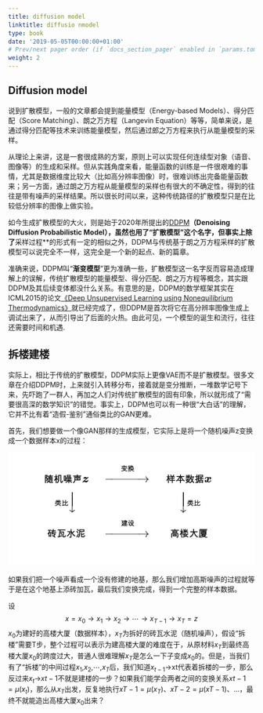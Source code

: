```yaml
---
title: diffusion model
linktitle: diffusio nmodel
type: book
date: '2019-05-05T00:00:00+01:00'
# Prev/next pager order (if `docs_section_pager` enabled in `params.toml`)
weight: 2
---
```


## Diffusion model

说到扩散模型，一般的文章都会提到能量模型（Energy-based Models）、得分匹配（Score Matching）、朗之万方程（Langevin Equation）等等，简单来说，是通过得分匹配等技术来训练能量模型，然后通过郎之万方程来执行从能量模型的采样。

从理论上来讲，这是一套很成熟的方案，原则上可以实现任何连续型对象（语音、图像等）的生成和采样。但从实践角度来看，能量函数的训练是一件很艰难的事情，尤其是数据维度比较大（比如高分辨率图像）时，很难训练出完备能量函数来；另一方面，通过朗之万方程从能量模型的采样也有很大的不确定性，得到的往往是带有噪声的采样结果。所以很长时间以来，这种传统路径的扩散模型只是在比较低分辨率的图像上做实验。

如今生成扩散模型的大火，则是始于2020年所提出的[DDPM](https://link.zhihu.com/?target=https%3A//arxiv.org/abs/2006.11239)**（Denoising Diffusion Probabilistic Model），虽然也用了“扩散模型”这个名字，但事实上除了**采样过程**的形式有一定的相似之外，DDPM与传统基于朗之万方程采样的扩散模型可以说完全不一样，这完全是一个新的起点、新的篇章。

准确来说，DDPM叫“**渐变模型**”更为准确一些，扩散模型这一名字反而容易造成理解上的误解，传统扩散模型的能量模型、得分匹配、朗之万方程等概念，其实跟DDPM及其后续变体都没什么关系。有意思的是，DDPM的数学框架其实在ICML2015的论文[《Deep Unsupervised Learning using Nonequilibrium Thermodynamics》](https://link.zhihu.com/?target=https%3A//arxiv.org/abs/1503.03585)就已经完成了，但DDPM是首次将它在高分辨率图像生成上调试出来了，从而引导出了后面的火热。由此可见，一个模型的诞生和流行，往往还需要时间和机遇.



## **拆楼建楼**

实际上，相比于传统的扩散模型，DDPM实际上更像VAE而不是扩散模型。很多文章在介绍DDPM时，上来就引入转移分布，接着就是变分推断，一堆数学记号下来，先吓跑了一群人，再加之人们对传统扩散模型的固有印象，所以就形成了“需要很高深的数学知识”的错觉。事实上，DDPM也可以有一种很“大白话”的理解，它并不比有着“造假-鉴别”通俗类比的GAN更难。

首先，我们想要做一个像GAN那样的生成模型，它实际上是将一个随机噪声z变换成一个数据样本x的过程：

<img src="../../assets/media/diffusion.png" alt="diffusion" style="zoom:67%;" />

如果我们把一个噪声看成一个没有修建的地基，那么我们增加高斯噪声的过程就等于是在这个地基上添砖加瓦，最后我们变换完成，得到一个完整的样本数据。

设
$$
x=x_0→x_1→x_2→⋯→x_{T−1}→x_T=z
$$
$x_0$为建好的高楼大厦（数据样本），$x_T$为拆好的砖瓦水泥（随机噪声），假设“拆楼”需要T步，整个过程可以表示为建高楼大厦的难度在于，从原材料$x_T$到最终高楼大厦$x_0$的跨度过大，普通人很难理解$x_T$是怎么一下子变成$x_0$的。但是，当我们有了“拆楼”的中间过程$x_1$,$x_2$,⋯,$x_T$后，我们知道$x_{t−1}$→xt代表着拆楼的一步，那么反过来$x_t$→$x{t−1}$不就是建楼的一步？如果我们能学会两者之间的变换关系$x{t−1}=μ(x_t)$，那么从$x_T$出发，反复地执行$x{T−1}=μ(x_T)$、$x{T−2}=μ(x{T−1})$、...，最终不就能造出高楼大厦$x_0$出来？
